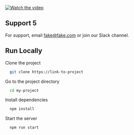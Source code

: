 [![Watch the video](https://img.youtube.com/vi/KdBwnjDa_8Y/hqdefault.jpg)](<https://youtu.be/KdBwnjDa_8Y>)  

## Support 5

For support, email fake@fake.com or join our Slack channel.

## Run Locally

Clone the project

```bash
  git clone https://link-to-project
```

Go to the project directory

```bash
  cd my-project
```

Install dependencies

```bash
  npm install
```

Start the server

```bash
  npm run start
```
